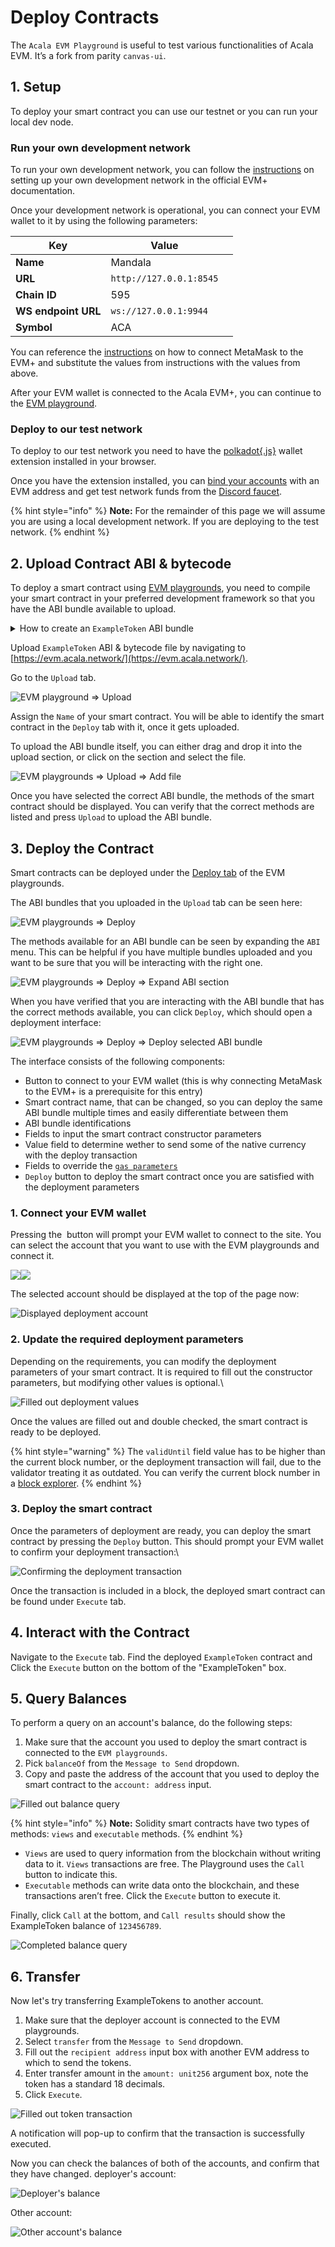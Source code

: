 # Deploy Contracts

The `Acala EVM Playground` is useful to test various functionalities of Acala EVM. It’s a fork from parity `canvas-ui`.

## **1. Setup**

To deploy your smart contract you can use our testnet or you can run your local dev node.

### Run your own development network

To run your own development network, you can follow the [instructions](https://evmdocs.acala.network/network/network-setup/local-development-network) on setting up your own development network in the official EVM+ documentation.

Once your development network is operational, you can connect your EVM wallet to it by using the following parameters:

<table data-header-hidden><thead><tr><th>Key</th><th>Value</th><th data-hidden></th></tr></thead><tbody><tr><td><strong>Name</strong></td><td>Mandala</td><td></td></tr><tr><td><strong>URL</strong></td><td><code>http://127.0.0.1:8545</code></td><td></td></tr><tr><td><strong>Chain ID</strong></td><td>595</td><td></td></tr><tr><td><strong>WS endpoint URL</strong></td><td><code>ws://127.0.0.1:9944</code></td><td></td></tr><tr><td><strong>Symbol</strong></td><td>ACA</td><td></td></tr></tbody></table>

You can reference the [instructions](connect-to-a-node/use-metamask-with-evm+.md) on how to connect MetaMask to the EVM+ and substitute the values from instructions with the values from above.

After your EVM wallet is connected to the Acala EVM+, you can continue to the [EVM playground](https://evm.acala.network/).

### **Deploy to our test network**

To deploy to our test network you need to have the [polkadot{.js}](https://polkadot.js.org/extension/) wallet extension installed in your browser.

Once you have the extension installed, you can [bind your accounts](evm-account.md#2.-bind-an-existing-ethereum-account) with an EVM address and get test network funds from the [Discord faucet](broken-reference).

{% hint style="info" %}
**Note:** For the remainder of this page we will assume you are using a local development network. If you are deploying to the test network.
{% endhint %}

## **2. Upload Contract ABI & bytecode**

To deploy a smart contract using [EVM playgrounds](https://evm.acala.network/), you need to compile your smart contract in your preferred development framework so that you have the ABI bundle available to upload.

<details>

<summary>How to create an <code>ExampleToken</code> ABI bundle</summary>

In case you want to use the same smart contract as it is used in this example, you can follow these short instructions on how to create it.

First clone the Acala Hardhat tutorials example:

```shell
git clone git@github.com:AcalaNetwork/hardhat-tutorials.git
```

Move into the examples repository and into the `token` example:

```shell
cd hardhat-tutorials/token
```

Within the example directory, install all of the dependencies and compile the smart contracts:

```shell
yarn && yarn build
```

This will compile the `Token` smart contract and create an ABI bundle to the directory `artifacts/contracts/Token.sol/` the bundle file is called `Token.json`.

</details>

Upload `ExampleToken` ABI & bytecode file by navigating to [https://evm.acala.network/](https://evm.acala.network/).

Go to the `Upload` tab.

![EVM playground => Upload](<../../../../.gitbook/assets/image (2).png>)

Assign the `Name` of your smart contract. You will be able to identify the smart contract in the `Deploy` tab with it, once it gets uploaded.

To upload the ABI bundle itself, you can either drag and drop it into the upload section, or click on the section and select the file.

![EVM playgrounds => Upload => Add file](<../../../../.gitbook/assets/image (44).png>)

Once you have selected the correct ABI bundle, the methods of the smart contract should be displayed. You can verify that the correct methods are listed and press `Upload` to upload the ABI bundle.

## **3. Deploy the Contract**

Smart contracts can be deployed under the [Deploy tab](https://evm.acala.network/#/deploy) of the EVM playgrounds.

The ABI bundles that you uploaded in the `Upload` tab can be seen here:

![EVM playgrounds => Deploy](<../../../../.gitbook/assets/image (10).png>)

The methods available for an ABI bundle can be seen by expanding the `ABI` menu. This can be helpful if you have multiple bundles uploaded and you want to be sure that you will be interacting with the right one.

![EVM playgrounds => Deploy => Expand ABI section](<../../../../.gitbook/assets/image (13).png>)

When you have verified that you are interacting with the ABI bundle that has the correct methods available, you can click `Deploy`, which should open a deployment interface:

![EVM playgrounds => Deploy => Deploy selected ABI bundle](<../../../../.gitbook/assets/image (1).png>)

The interface consists of the following components:

* Button to connect to your EVM wallet (this is why connecting MetaMask to the EVM+ is a prerequisite for this entry)
* Smart contract name, that can be changed, so you can deploy the same ABI bundle multiple times and easily differentiate between them
* ABI bundle identifications
* Fields to input the smart contract constructor parameters
* Value field to determine wether to send some of the native currency with the deploy transaction
* Fields to override the [`gas parameters`](https://evmdocs.acala.network/network/gas-parameters)
* `Deploy` button to deploy the smart contract once you are satisfied with the deployment parameters

### 1. Connect your EVM wallet

Pressing the <img src="../../../../.gitbook/assets/image (15).png" alt="" data-size="line"> button will prompt your EVM wallet to connect to the site. You can select the account that you want to use with the EVM playgrounds and connect it.

![](<../../../../.gitbook/assets/image (7).png>)![](<../../../../.gitbook/assets/image (14).png>)

The selected account should be displayed at the top of the page now:

![Displayed deployment account](<../../../../.gitbook/assets/image (19).png>)

### 2. Update the required deployment parameters

Depending on the requirements, you can modify the deployment parameters of your smart contract. It is required to fill out the constructor parameters, but modifying other values is optional.\


![Filled out deployment values](https://files.gitbook.com/v0/b/gitbook-x-prod.appspot.com/o/spaces%2FAr4HPdeSWiuUx1XzEALT%2Fuploads%2F9wxhZ96rDiIYMPvpYUKb%2Fimage.png?alt=media\&token=9afddcce-b216-42e2-bd55-24a7c0cd5cad)

Once the values are filled out and double checked, the smart contract is ready to be deployed.

{% hint style="warning" %}
The `validUntil` field value has to be higher than the current block number, or the deployment transaction will fail, due to the validator treating it as outdated. You can verify the current block number in a [block explorer](https://evmdocs.acala.network/network/gas-parameters).
{% endhint %}

### 3. Deploy the smart contract

Once the parameters of deployment are ready, you can deploy the smart contract by pressing the `Deploy` button. This should prompt your EVM wallet to confirm your deployment transaction:\


![Confirming the deployment transaction](https://files.gitbook.com/v0/b/gitbook-x-prod.appspot.com/o/spaces%2FAr4HPdeSWiuUx1XzEALT%2Fuploads%2FKRsWktz8uflxQILeGFkm%2Fimage.png?alt=media\&token=c5401b2a-5b30-4770-a1bf-018d1dd3fe2b)

Once the transaction is included in a block, the deployed smart contract can be found under `Execute` tab.

## **4. Interact with the Contract**

Navigate to the `Execute` tab. Find the deployed `ExampleToken` contract and Click the `Execute` button on the bottom of the "ExampleToken" box.

## **5. Query Balances**

To perform a query on an account's balance, do the following steps:

1. Make sure that the account you used to deploy the smart contract is connected to the `EVM playgrounds`.
2. Pick `balanceOf` from the `Message to Send` dropdown.
3. Copy and paste the address of the account that you used to deploy the smart contract to the `account: address` input.

![Filled out balance query](<../../../../.gitbook/assets/image (12).png>)

{% hint style="info" %}
**Note:** Solidity smart contracts have two types of methods: `views` and `executable` methods.
{% endhint %}

* `Views` are used to query information from the blockchain without writing data to it. `Views` transactions are free. The Playground uses the `Call` button to indicate this.
* `Executable` methods can write data onto the blockchain, and these transactions aren’t free. Click the `Execute` button to execute it.

Finally, click `Call` at the bottom, and `Call results` should show the ExampleToken balance of `123456789`.

![Completed balance query](<../../../../.gitbook/assets/image (23).png>)

## **6. Transfer**

Now let's try transferring ExampleTokens to another account.

1. Make sure that the deployer account is connected to the EVM playgrounds.
2. Select `transfer` from the `Message to Send` dropdown.
3. Fill out the `recipient address` input box with another EVM address to which to send the tokens.
4. Enter transfer amount in the `amount: unit256` argument box, note the token has a standard 18 decimals.
5. Click `Execute`.

![Filled out token transaction](<../../../../.gitbook/assets/image (43).png>)

A notification will pop-up to confirm that the transaction is successfully executed.

Now you can check the balances of both of the accounts, and confirm that they have changed. deployer's account:

![Deployer's balance](<../../../../.gitbook/assets/image (11).png>)

Other account:

![Other account's balance](<../../../../.gitbook/assets/image (46).png>)
